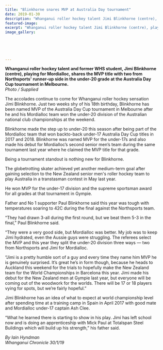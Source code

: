 ```yaml
---
title: "Blinkhorne snares MVP at Australia Day tournament"
date: 2019-01-30
description: "Whanganui roller hockey talent Jimi Blinkhorne (centre), playing for Mordialloc, shares the MVP title with two from..."
featured-image: 
excerpt: "Whanganui roller hockey talent Jimi Blinkhorne (centre), playing for Mordialloc, shares the MVP title with two from..."
image_gallery:
	
	
	
	
	
---
```


<p><strong>Whanganui roller hockey talent and former WHS student, Jimi Blinkhorne (centre), playing for Mordialloc, shares the MVP title with two from Northsports' runner-up side in the under-20 grade at the Australia Day Cup tournament in Melbourne.</strong><br /><em>Photo / Supplied</em></p>
<p data-bind="text: $data">The accolades continue to come for Whanganui roller hockey sensation Jimi Blinkhorne. Just two weeks shy of his 18th birthday, Blinkhorne has been named MVP of the Australia Day Cup tournament in Melbourne after he and his Mordialloc team won the under-20 division of the Australian national club championships at the weekend.</p>
<p data-bind="text: $data">Blinkhorne made the step up to under-20 this season after being part of the Mordialloc team that won backto-back under-17 Australia Day Cup titles in 2017 and 2018. Blinkhorne was named MVP for the under-17s and also made his debut for Mordialloc&rsquo;s second senior men&rsquo;s team during the same tournament last year where he claimed the MVP title for that grade.</p>
<p data-bind="text: $data">Being a tournament standout is nothing new for Blinkhorne.</p>
<p data-bind="text: $data">The globetrotting skater achieved yet another medium-term goal after gaining selection to the New Zealand senior men's roller hockey team to play Australia in a transtasman contest in May last year.</p>
<p data-bind="text: $data">He won MVP for the under-17 division and the supreme sportsman award for all grades at that tournament in Gympie.</p>
<p data-bind="text: $data">Father and No 1 supporter Paul Blinkhorne said this year was tough with temperatures soaring to 42C during the final against the Northsports team.</p>
<p data-bind="text: $data">&ldquo;They had drawn 3-all during the first round, but we beat them 5-3 in the final,&rdquo; Paul Blinkhorne said.</p>
<p data-bind="text: $data">&ldquo;They were a very good side, but Mordialloc was better. My job was to keep Jimi hydrated, even the Aussie guys were struggling. The referees select the MVP and this year they split the under-20 division three ways &mdash; two from Northsports and Jimi for Mordialloc.</p>
<p data-bind="text: $data">&ldquo;Jimi is a pretty humble sort of a guy and every time they name him MVP he is genuinely surprised. It&rsquo;s great he&rsquo;s in form though, because he heads to Auckland this weekend for the trials to hopefully make the New Zealand team for the World Championships in Barcelona this year. Jimi made his debut for the New Zealand men at Gympie last year, but everyone will be coming out of the woodwork for the worlds. There will be 17 or 18 players vying for spots, but we&rsquo;re fairly hopeful.&rdquo;</p>
<p data-bind="text: $data">Jimi Blinkhorne has an idea of what to expect at world championship level after spending time at a training camp in Spain in April 2017 with good mate and Mordialloc under-17 captain Ash Clee.</p>
<p data-bind="text: $data">&ldquo;What he learned there is starting to show in his play. Jimi has left school now and is doing an apprenticeship with Mick Paul at Totalspan Steel Buildings which will build up his strength,&rdquo; his father said.</p>
<p><em>By Iain Hyndman<br />Whanganui Chronicle 30/1/19</em></p>

